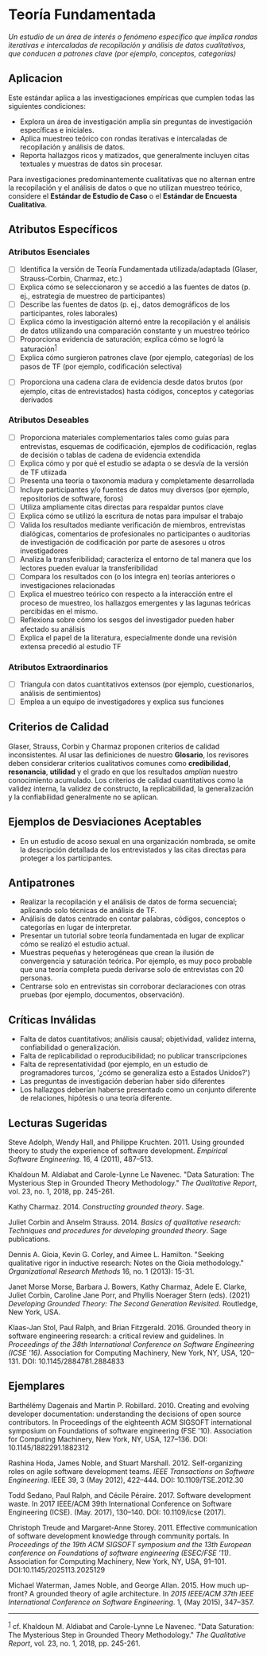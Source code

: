 ﻿# Teoría Fundamentada
<standard name="Grounded Theory">

*Un estudio de un área de interés o fenómeno específico que implica rondas 
iterativas e intercaladas de recopilación y análisis de datos cualitativos, 
que conducen a patrones clave (por ejemplo, conceptos, categorías)*

## Aplicacion 

Este estándar aplica a las investigaciones empíricas que cumplen todas 
las siguientes condiciones:

-   Explora un área de investigación amplia sin preguntas de investigación 
    específicas e iniciales.
-   Aplica muestreo teórico con rondas iterativas e intercaladas de 
    recopilación y análisis de datos.
-   Reporta hallazgos ricos y matizados, que generalmente incluyen citas 
    textuales y muestras de datos sin procesar.

Para investigaciones predominantemente cualitativas que no alternan entre la 
recopilación y el análisis de datos o que no utilizan muestreo teórico, 
considere el **Estándar de Estudio de Caso** o el **Estándar de Encuesta Cualitativa**.

## Atributos Específicos

### Atributos Esenciales
<checklist name="Essential">

<intro>


<method>

- [ ]	Identifica la versión de Teoría Fundamentada utilizada/adaptada (Glaser, Strauss-Corbin, Charmaz, etc.)
- [ ]   Explica cómo se seleccionaron y se accedió a las fuentes de datos (p. ej., estrategia de muestreo de participantes)
- [ ]   Describe las fuentes de datos (p. ej., datos demográficos de los participantes, roles laborales)
- [ ]   Explica cómo la investigación alternó entre la recopilación y el análisis de datos utilizando una comparación constante y un muestreo teórico
- [ ]   Proporciona evidencia de saturación; explica cómo se logró la saturación<sup>[1](#myfootnote1)</sup> 
- [ ]   Explica cómo surgieron patrones clave (por ejemplo, categorías) de los pasos de TF (por ejemplo, codificación selectiva)
    
<results>

- [ ]   Proporciona una cadena clara de evidencia desde datos brutos (por ejemplo, citas de entrevistados) hasta códigos, conceptos y categorías derivados

<discussion>

<other>
  
</checklist>
     
### Atributos Deseables
<checklist name="Desirable">

- [ ]   Proporciona materiales complementarios tales como guías para entrevistas, esquemas de codificación, ejemplos de codificación, reglas de decisión o tablas de cadena de evidencia extendida
- [ ]   Explica cómo y por qué el estudio se adapta o se desvía de la versión de TF utiizada
- [ ]   Presenta una teoría o taxonomía madura y completamente desarrollada
- [ ]   Incluye participantes y/o fuentes de datos muy diversos (por ejemplo, repositorios de software, foros)
- [ ]   Utiliza ampliamente citas directas para respaldar puntos clave
- [ ]   Explica cómo se utilizó la escritura de notas para impulsar el trabajo
- [ ]   Valida los resultados mediante verificación de miembros, entrevistas dialógicas, comentarios de profesionales no participantes o auditorías de investigación de codificación por parte de asesores u otros investigadores
- [ ]   Analiza la transferibilidad; caracteriza el entorno de tal manera que los lectores pueden evaluar la transferibilidad
- [ ]   Compara los resultados con (o los integra en) teorías anteriores o investigaciones relacionadas
- [ ]   Explica el muestreo teórico con respecto a la interacción entre el proceso de muestreo, los hallazgos emergentes y las lagunas teóricas percibidas en el mismo.
- [ ]   Reflexiona sobre cómo los sesgos del investigador pueden haber afectado su análisis
- [ ]   Explica el papel de la literatura, especialmente donde una revisión extensa precedió al estudio TF
</checklist>
     
### Atributos Extraordinarios
<checklist name="Extraordinary">

- [ ]   Triangula con datos cuantitativos extensos (por ejemplo, cuestionarios, análisis de sentimientos)
- [ ]   Emplea a un equipo de investigadores y explica sus funciones
</checklist>

## Criterios de Calidad

Glaser, Strauss, Corbin y Charmaz proponen criterios de calidad inconsistentes. 
Al usar las definiciones de nuestro **Glosario**, los revisores deben considerar
criterios cualitativos comunes como **credibilidad**, **resonancia**, **utilidad**
y el grado en que los resultados *amplían* nuestro conocimiento acumulado. 
Los criterios de calidad cuantitativos como la validez interna, la validez de 
constructo, la replicabilidad, la generalización y la confiabilidad generalmente 
no se aplican.

## Ejemplos de Desviaciones Aceptables 

-   En un estudio de acoso sexual en una organización nombrada, se omite la 
    descripción detallada de los entrevistados y las citas directas para proteger 
    a los participantes.

## Antipatrones

-   Realizar la recopilación y el análisis de datos de forma secuencial; aplicando 
    solo técnicas de análisis de TF.
-   Análisis de datos centrado en contar palabras, códigos, conceptos o 
    categorías en lugar de interpretar.
-   Presentar un tutorial sobre teoría fundamentada en lugar de explicar cómo 
    se realizó el estudio actual.
-   Muestras pequeñas y heterogéneas que crean la ilusión de convergencia y saturación
    teórica. Por ejemplo, es muy poco probable que una teoría completa pueda derivarse 
    solo de entrevistas con 20 personas.
-   Centrarse solo en entrevistas sin corroborar declaraciones con otras pruebas 
    (por ejemplo, documentos, observación).

## Críticas Inválidas

-   Falta de datos cuantitativos; análisis causal; objetividad, validez interna,
    confiabilidad o generalización.
-   Falta de replicabilidad o reproducibilidad; no publicar transcripciones
-   Falta de representatividad (por ejemplo, en un estudio de programadores turcos, 
    '¿cómo se generaliza esto a Estados Unidos?')
-   Las preguntas de investigación deberían haber sido diferentes
-   Los hallazgos deberían haberse presentado como un conjunto diferente de 
    relaciones, hipótesis o una teoría diferente.

## Lecturas Sugeridas 

Steve Adolph, Wendy Hall, and Philippe Kruchten. 2011. Using grounded
theory to study the experience of software development. *Empirical
Software Engineering*. 16, 4 (2011), 487–513.
    
Khaldoun M. Aldiabat and Carole-Lynne Le Navenec. "Data Saturation: The Mysterious Step in Grounded Theory Methodology." _The Qualitative Report_, vol. 23, no. 1, 2018, pp. 245-261.    

Kathy Charmaz. 2014. *Constructing grounded theory*. Sage.

Juliet Corbin and Anselm Strauss. 2014. *Basics of qualitative research:
Techniques and procedures for developing grounded theory*. Sage
publications.

Dennis A. Gioia, Kevin G. Corley, and Aimee L. Hamilton. "Seeking qualitative rigor in inductive research: Notes on the Gioia methodology." _Organizational Research Methods_ 16, no. 1 (2013): 15-31.

Janet Morse Morse, Barbara J. Bowers, Kathy Charmaz, Adele E. Clarke, Juliet Corbin, Caroline Jane Porr, and Phyllis Noerager Stern (eds). (2021) _Developing Grounded Theory: The Second Generation Revisited_. Routledge, New York, USA.

Klaas-Jan Stol, Paul Ralph, and Brian Fitzgerald. 2016. Grounded theory
in software engineering research: a critical review and guidelines. In
*Proceedings of the 38th International Conference on Software
Engineering (ICSE '16)*. Association for Computing Machinery, New York,
NY, USA, 120–131. DOI: 10.1145/2884781.2884833


## Ejemplares

Barthélémy Dagenais and Martin P. Robillard. 2010. Creating and evolving
developer documentation: understanding the decisions of open source
contributors. In Proceedings of the eighteenth ACM SIGSOFT international
symposium on Foundations of software engineering (FSE '10). Association
for Computing Machinery, New York, NY, USA, 127–136. DOI:
10.1145/1882291.1882312

Rashina Hoda, James Noble, and Stuart Marshall. 2012. Self-organizing
roles on agile software development teams. *IEEE Transactions on
Software Engineering*. IEEE 39, 3 (May 2012), 422–444. DOI:
10.1109/TSE.2012.30

Todd Sedano, Paul Ralph, and Cécile Péraire. 2017. Software development
waste. In 2017 IEEE/ACM 39th International Conference on Software
Engineering (ICSE). (May. 2017), 130–140. DOI: 10.1109/icse (2017).

Christoph Treude and Margaret-Anne Storey. 2011. Effective communication
of software development knowledge through community portals. In
*Proceedings of the 19th ACM SIGSOFT symposium and the 13th European
conference on Foundations of software engineering (ESEC/FSE '11)*.
Association for Computing Machinery, New York, NY, USA, 91–101.
DOI:10.1145/2025113.2025129

Michael Waterman, James Noble, and George Allan. 2015. How much
up-front? A grounded theory of agile architecture. In *2015 IEEE/ACM
37th IEEE International Conference on Software Engineering*. 1, (May
2015), 347–357.
    
---
<footnote><sup>[1](#myfootnote1)</sup> cf. Khaldoun M. Aldiabat and Carole-Lynne Le Navenec. "Data Saturation: The Mysterious Step in Grounded Theory Methodology." _The Qualitative Report_, vol. 23, no. 1, 2018, pp. 245-261.</footnote><br>    
</standard>
